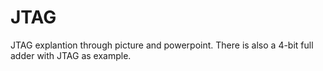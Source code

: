 # JTAG
JTAG explantion through picture and powerpoint.
There is also a 4-bit full adder with JTAG as example.
